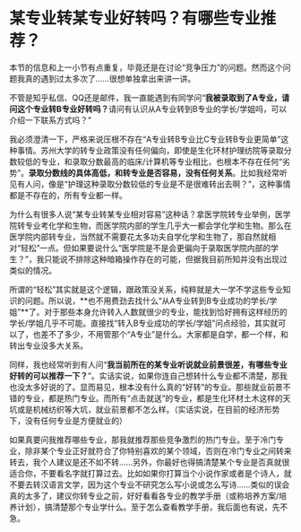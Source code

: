 # 某专业转某专业好转吗？有哪些专业推荐？

本节的信息和上一小节有点重复，毕竟还是在讨论“竞争压力”的问题。然而这个问题我真的遇到过太多次了……很想单独拿出来讲一讲。

不管是知乎私信、QQ还是邮件，我一直能遇到有同学问“<b>我被录取到了A专业，请问这个专业转B专业好转吗？</b>请问有认识从A专业转到B专业的学长/学姐吗，可以介绍一下联系方式吗？”

我必须澄清一下，严格来说压根不存在“A专业转B专业比C专业转B专业更简单”这种事情。苏州大学的转专业政策没有任何偏向，即使是生化环材护理纺院等录取分数较低的专业，和录取分数最高的临床/计算机等专业相比，也根本不存在任何“劣势”。**录取分数线的具体高低，和转专业是否容易，没有任何关系**。比如我经常听见有人问，像是“护理这种录取分数较低的专业是不是很难转出去啊？”，这种事情都是不存在的，所有专业都一样。

为什么有很多人说“某专业转某专业相对容易”这种话？拿医学院转专业举例，医学院转专业考化学和生物，而医学院内部的学生几乎大一都会学化学和生物。那么在医学院内部转专业，当然就不需要花太多功夫自学化学和生物了，那自然就相对“轻松”一点。但如果要说什么“医学院是不是会更偏向于录取医学院内部的学生？”，我只能说不排除这种暗箱操作存在的可能，但据我目前所知并没有出现过类似的情况。

所谓的“轻松”其实就是这个逻辑，跟政策没关系，纯粹就是大一学不学这些专业知识的问题。所以说，**也不用费劲去找什么“从A专业转到B专业成功的学长/学姐”**了。对于那些本身允许转入人数就很少的专业，能找到恰好拥有这样经历的学长/学姐几乎不可能。直接找“转入B专业成功的学长/学姐”问点经验，其实就可以了，也差不了多少，不用管那个“A专业”是什么。大家都是自学，都一个样，和转出专业没多大关系。

同样，我也经常听到有人问“**我当前所在的某专业听说就业前景很差，有哪些专业好转的可以推荐一下？**”。实话实说，如果你连自己想转什么专业都不清楚，那我也没太多好说的了。显而易见，根本没有什么真的“好转”的专业。那些就业前景不错的专业，都是热门专业。而所有“点击就送”的专业，都是生化环材土木这样的天坑或是机械纺织等大坑，就业前景都不怎么样。（实话实说，在目前的经济形势下，没有任何专业是方便就业的）

如果真要问我推荐哪些专业，那我就推荐那些竞争激烈的热门专业。至于冷门专业，除非某个专业正好就符合了你特别喜欢的某个领域，否则在冷门专业之间转来转去，我个人建议是还不如不转……另外，你最好也得搞清楚某个专业是否真就很适合你，不要看名字就打算过去。比如如果你打算当个小说作家或者是个诗人，就不要去转汉语言文学，因为这个专业不研究怎么写小说或怎么写诗……类似的误会真的太多了，建议你转专业之前，好好看看各专业的教学手册（或称培养方案/培养计划），搞清楚那个专业学什么。至于怎么查看教学手册，我后面也有说，先不急。